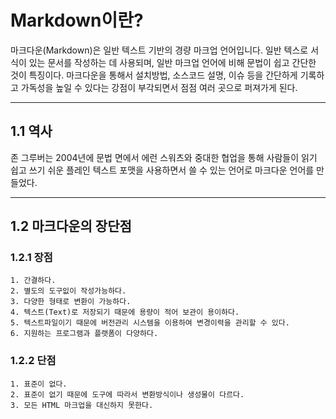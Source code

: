 # Markdown이란?<br>
마크다운(Markdown)은 일반 텍스트 기반의 경량 마크업 언어입니다. 일반 텍스로 서식이 있는 문서를 작성하는 데 사용되며, 일반 마크업
언어에 비해 문법이 쉽고 간단한 것이 특징이다. 마크다운을 통해서 설치방법, 소스코드 설명, 이슈 등을 간단하게 기록하고 가독성을 높일 수 있다는 강점이
부각되면서 점점 여러 곳으로 퍼져가게 된다.
<br><hr>
## 1.1 역사<br>
존 그루버는 2004년에 문법 면에서 에런 스워츠와 중대한 협업을 통해 사람들이 읽기 쉽고 쓰기 쉬운 플레인 텍스트 포맷을 사용하면서 쓸 수 있는 언어로 마크다운 언어를 만들었다. 
<br><hr>
## 1.2 마크다운의 장단점
### 1.2.1 장점
    1. 간결하다.
    2. 별도의 도구잆이 작성가능하다.
    3. 다양한 형태로 변환이 가능하다.
    4. 텍스트(Text)로 저장되기 때문에 용량이 적어 보관이 용이하다.
    5. 텍스트파일이기 때문에 버전관리 시스템을 이용하여 변경이력을 관리할 수 있다.
    6. 지원하는 프로그램과 플랫폼이 다양하다.
    
### 1.2.2 단점
    1. 표준이 없다.
    2. 표준이 없기 때문에 도구에 따라서 변환방식이나 생성물이 다르다.
    3. 모든 HTML 마크업을 대신하지 못한다.
 
